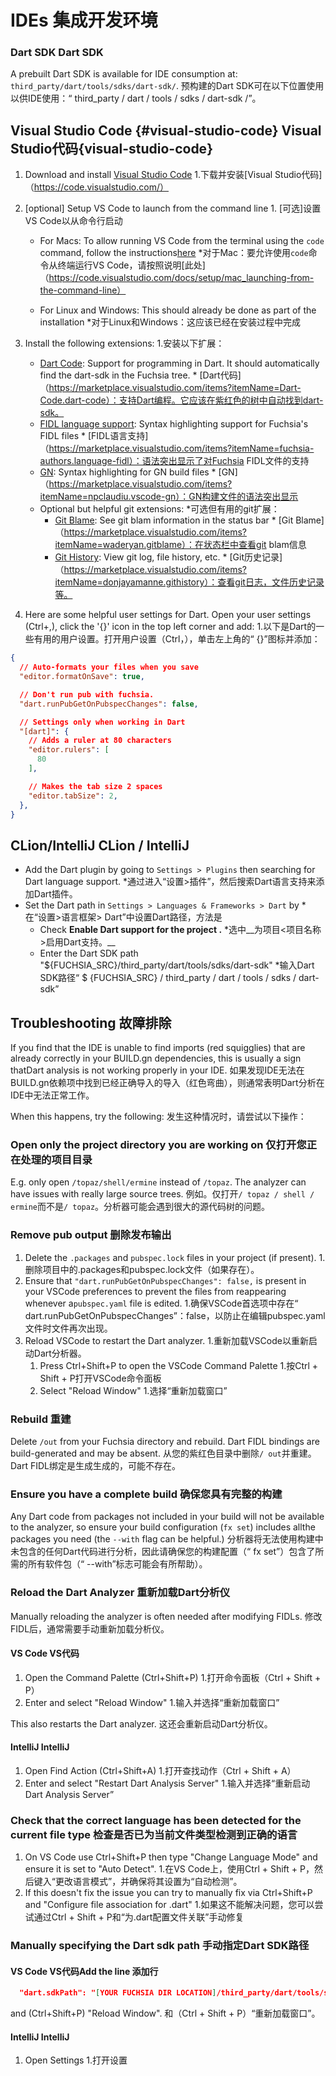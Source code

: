  
# IDEs  集成开发环境 

 
### Dart SDK  Dart SDK 

A prebuilt Dart SDK is available for IDE consumption at: `third_party/dart/tools/sdks/dart-sdk/`. 预构建的Dart SDK可在以下位置使用以供IDE使用：“ third_party / dart / tools / sdks / dart-sdk /”。

 
## Visual Studio Code {#visual-studio-code}  Visual Studio代码{visual-studio-code} 

 
1.  Download and install [Visual Studio Code](https://code.visualstudio.com/)  1.下载并安装[Visual Studio代码]（https://code.visualstudio.com/）
1.  [optional] Setup VS Code to launch from the command line  1. [可选]设置VS Code以从命令行启动

 
    *   For Macs: To allow running VS Code from the terminal using the `code` command, follow the instructions[here](https://code.visualstudio.com/docs/setup/mac#_launching-from-the-command-line) *对于Mac：要允许使用`code`命令从终端运行VS Code，请按照说明[此处]（https://code.visualstudio.com/docs/setup/mac_launching-from-the-command-line）

 
    *   For Linux and Windows: This should already be done as part of the installation *对于Linux和Windows：这应该已经在安装过程中完成

 
1.  Install the following extensions:  1.安装以下扩展：

 
    *   [Dart Code](https://marketplace.visualstudio.com/items?itemName=Dart-Code.dart-code): Support for programming in Dart. It should automatically find the dart-sdk in the Fuchsia tree. * [Dart代码]（https://marketplace.visualstudio.com/items?itemName=Dart-Code.dart-code）：支持Dart编程。它应该在紫红色的树中自动找到dart-sdk。
    *   [FIDL language support](https://marketplace.visualstudio.com/items?itemName=fuchsia-authors.language-fidl): Syntax highlighting support for Fuchsia's FIDL files * [FIDL语言支持]（https://marketplace.visualstudio.com/items?itemName=fuchsia-authors.language-fidl）：语法突出显示了对Fuchsia FIDL文件的支持
    *   [GN](https://marketplace.visualstudio.com/items?itemName=npclaudiu.vscode-gn): Syntax highlighting for GN build files * [GN]（https://marketplace.visualstudio.com/items?itemName=npclaudiu.vscode-gn）：GN构建文件的语法突出显示
    *   Optional but helpful git extensions:  *可选但有用的git扩展：
        *   [Git Blame](https://marketplace.visualstudio.com/items?itemName=waderyan.gitblame): See git blam information in the status bar * [Git Blame]（https://marketplace.visualstudio.com/items?itemName=waderyan.gitblame）：在状态栏中查看git blam信息
        *   [Git History](https://marketplace.visualstudio.com/items?itemName=donjayamanne.githistory): View git log, file history, etc. * [Git历史记录]（https://marketplace.visualstudio.com/items?itemName=donjayamanne.githistory）：查看git日志，文件历史记录等。

 
1.  Here are some helpful user settings for Dart. Open your user settings (Ctrl+,), click the '{}' icon in the top left corner and add: 1.以下是Dart的一些有用的用户设置。打开用户设置（Ctrl，），单击左上角的“ {}”图标并添加：

```json
{
  // Auto-formats your files when you save
  "editor.formatOnSave": true,

  // Don't run pub with fuchsia.
  "dart.runPubGetOnPubspecChanges": false,

  // Settings only when working in Dart
  "[dart]": {
    // Adds a ruler at 80 characters
    "editor.rulers": [
      80
    ],

    // Makes the tab size 2 spaces
    "editor.tabSize": 2,
  },
}

```
 

 
## CLion/IntelliJ  CLion / IntelliJ 

 
* Add the Dart plugin by going to `Settings > Plugins` then searching for Dart language support. *通过进入“设置>插件”，然后搜索Dart语言支持来添加Dart插件。
* Set the Dart path in `Settings > Languages & Frameworks > Dart` by  *在“设置>语言框架> Dart”中设置Dart路径，方法是
  * Check __Enable Dart support for the project <project name>.__  *选中__为项目<项目名称>启用Dart支持。__
  * Enter the Dart SDK path "${FUCHSIA_SRC}/third_party/dart/tools/sdks/dart-sdk"  *输入Dart SDK路径“ $ {FUCHSIA_SRC} / third_party / dart / tools / sdks / dart-sdk”

 

 
## Troubleshooting  故障排除 

If you find that the IDE is unable to find imports (red squigglies) that are already correctly in your BUILD.gn dependencies, this is usually a sign thatDart analysis is not working properly in your IDE. 如果发现IDE无法在BUILD.gn依赖项中找到已经正确导入的导入（红色弯曲），则通常表明Dart分析在IDE中无法正常工作。

When this happens, try the following:  发生这种情况时，请尝试以下操作：

 
### Open only the project directory you are working on  仅打开您正在处理的项目目录 

E.g. only open `/topaz/shell/ermine` instead of `/topaz`. The analyzer can have issues with really large source trees. 例如。仅打开`/ topaz / shell / ermine`而不是`/ topaz`。分析器可能会遇到很大的源代码树的问题。

 
### Remove pub output  删除发布输出 

 
1.  Delete the `.packages` and `pubspec.lock` files in your project (if present). 1.删​​除项目中的.packages和pubspec.lock文件（如果存在）。
1.  Ensure that `"dart.runPubGetOnPubspecChanges": false,` is present in your VSCode preferences to prevent the files from reappearing whenever a`pubspec.yaml` file is edited. 1.确保VSCode首选项中存在“ dart.runPubGetOnPubspecChanges”：false，以防止在编辑pubspec.yaml文件时文件再次出现。
1.  Reload VSCode to restart the Dart analyzer.  1.重新加载VSCode以重新启动Dart分析器。
    1.  Press Ctrl+Shift+P to open the VSCode Command Palette  1.按Ctrl + Shift + P打开VSCode命令面板
    1.  Select "Reload Window"  1.选择“重新加载窗口”

 
### Rebuild  重建 

Delete `/out` from your Fuchsia directory and rebuild. Dart FIDL bindings are build-generated and may be absent. 从您的紫红色目录中删除`/ out`并重建。 Dart FIDL绑定是生成生成的，可能不存在。

 
### Ensure you have a complete build  确保您具有完整的构建 

Any Dart code from packages not included in your build will not be available to the analyzer, so ensure your build configuration (`fx set`) includes allthe packages you need (the `--with` flag can be helpful.) 分析器将无法使用构建中未包含的任何Dart代码进行分析，因此请确保您的构建配置（“ fx set”）包含了所需的所有软件包（“ --with”标志可能会有所帮助）。

 
### Reload the Dart Analyzer  重新加载Dart分析仪 

Manually reloading the analyzer is often needed after modifying FIDLs.  修改FIDL后，通常需要手动重新加载分析仪。

 
#### VS Code  VS代码 

 
1.  Open the Command Palette (Ctrl+Shift+P)  1.打开命令面板（Ctrl + Shift + P）
1.  Enter and select "Reload Window"  1.输入并选择“重新加载窗口”

This also restarts the Dart analyzer.  这还会重新启动Dart分析仪。

 
#### IntelliJ  IntelliJ 

 
1.  Open Find Action (Ctrl+Shift+A)  1.打开查找动作（Ctrl + Shift + A）
1.  Enter and select "Restart Dart Analysis Server"  1.输入并选择“重新启动Dart Analysis Server”

 
### Check that the correct language has been detected for the current file type  检查是否已为当前文件类型检测到正确的语言 
1.  On VS Code use Ctrl+Shift+P then type "Change Language Mode" and ensure it is set to "Auto Detect".  1.在VS Code上，使用Ctrl + Shift + P，然后键入“更改语言模式”，并确保将其设置为“自动检测”。
1.  If this doesn't fix the issue you can try to manually fix via Ctrl+Shift+P and "Configure file association for .dart"  1.如果这不能解决问题，您可以尝试通过Ctrl + Shift + P和“为.dart配置文件关联”手动修复

 
### Manually specifying the Dart sdk path  手动指定Dart SDK路径 

 
#### VS Code  VS代码Add the line  添加行

```json
  "dart.sdkPath": "[YOUR FUCHSIA DIR LOCATION]/third_party/dart/tools/sdks/dart-sdk",
```
 

and (Ctrl+Shift+P) "Reload Window".  和（Ctrl + Shift + P）“重新加载窗口”。

 
#### IntelliJ  IntelliJ 

 
1.  Open Settings  1.打开设置
